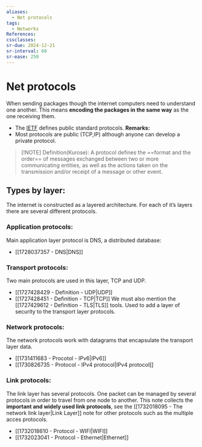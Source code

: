 ```yaml
---
aliases:
  - Net protocols
tags:
  - Networks
References: 
cssclasses: 
sr-due: 2024-12-21
sr-interval: 60
sr-ease: 250
---
```

# Net protocols
When sending packages though the internet computers need to understand one another. This means **encoding the packages in the same way** as the one receiving them.
+ The [IETF](https://www.ietf.org/) defines public standard protocols.
**Remarks:**
+ Most protocols are public (TCP,IP) although anyone can develop a private protocol.

> [!NOTE] Definition(Kurose): 
> A protocol defines the ==format and the order== of messages exchanged between two or more communicating entities, as well as the actions taken on the transmission and/or receipt of a message or other event.
## Types by layer:
The internet is constructed as a layered architecture. For each of it’s layers there are several different protocols. 
### Application protocols: 
Main application layer protocol is DNS, a distributed database:
+ [[1728037357 - DNS|DNS]]

### Transport protocols:
Two main protocols are used in this layer, TCP and UDP. 
+ [[1727428429 - Definition - UDP|UDP]]
+ [[1727428451 - Definition - TCP|TCP]]
We must also mention the [[1727429612 - Definition - TLS|TLS]] tools. Used to add a layer of security to the transport layer protocols. 

### Network protocols:
The network protocols work with datagrams that encapsulate the transport layer data.
+ [[1731411683 - Procotol - IPv6|IPv6]]
+ [[1730826735 - Protocol - IPv4 protocol|IPv4 protocol]]

### Link protocols: 
The link layer has several protocols. One packet can be managed by several protocols in order to travel from one node to another.
This note collects the **important and widely used link protocols**, see the [[1732018095 - The network link layer|Link Layer]] note for other protocols such as the multiple acces protocols. 
+ [[1732018610 - Protocol - WIFI|WIFI]]
+ [[1732023041 - Protocol - Ethernet|Ethernet]]